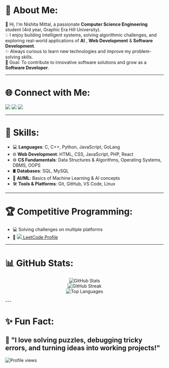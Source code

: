 # 💫 About Me:
👋 Hi, I'm Nishita Mittal, a passionate **Computer Science Engineering** student (4rd year, Graphic Era Hill University).  
💡 I enjoy building intelligent systems, solving algorithmic challenges, and exploring real-world applications of **AI** , **Web Development** & **Software Development**.  
✨ Always curious to learn new technologies and improve my problem-solving skills.  
🎯 Goal: To contribute to innovative software solutions and grow as a **Software Developer**.  

---

# 🌐 Connect with Me:
<p align="left">
<a href="www.linkedin.com/in/nishitamittal" target="_blank"><img src="https://img.icons8.com/color/48/000000/linkedin.png"/></a>
<a href="mailto:nishitamittal0816@gmail.com" target="_blank"><img src="https://img.icons8.com/color/48/000000/gmail.png"/></a>
<a href="https://github.com/Nishita-Mittal" target="_blank"><img src="https://img.icons8.com/ios-filled/50/000000/github.png"/></a>
</p>

---

# 🚀 Skills:
- 💻 **Languages**: C, C++, Python, JavaScript, GoLang 
- 🌐 **Web Development**: HTML, CSS, JavaScript, PHP, React
- ⚙️ **CS Fundamentals**: Data Structures & Algorithms, Operating Systems, DBMS, OOPS
- 🛢️  **Databases**: SQL, MySQL 
- 🤖 **AI/ML**: Basics of Machine Learning & AI concepts  
- 🛠 **Tools & Platforms**: Git, GitHub, VS Code, Linux  

---

# 🏆 Competitive Programming:
- 💻 Solving challenges on multiple platforms  
- 🔗 <a href="https://leetcode.com/u/NishitaMittal/" target="_blank"><img src="https://img.icons8.com/external-tal-revivo-color-tal-revivo/24/null/external-level-up-your-coding-skills-and-quickly-land-a-job-logo-color-tal-revivo.png"/> LeetCode Profile</a>

---

# 📊 GitHub Stats:
<p align="center">
  <img src="https://github-readme-stats.vercel.app/api?username=Nishita-Mittal&show_icons=true&theme=tokyonight" alt="GitHub Stats" />
  <br/>
  <img src="https://github-readme-streak-stats.herokuapp.com/?user=Nishita-Mittal&theme=tokyonight" alt="GitHub Streak" />
  <br/>
  <img src="https://github-readme-stats.vercel.app/api/top-langs/?username=Nishita-Mittal&layout=compact&theme=tokyonight" alt="Top Languages" />
</p>
---

# ✨ Fun Fact:
🌟 "I love solving puzzles, debugging tricky errors, and turning ideas into working projects!"
---

![Profile views](https://komarev.com/ghpvc/?username=Nishita-Mittal&label=Profile%20Views&color=0e75b6&style=flat)

